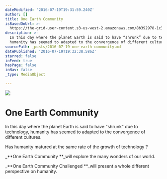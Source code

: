 ```yaml
---
dateModified: '2016-07-19T19:31:59.240Z'
author: []
title: One Earth Community
isBasedOnUrl: >-
  https://the-grid-user-content.s3-us-west-2.amazonaws.com/8b392978-1c3f-44c6-a62c-2e6a306eb0da.jpg
description: >-
  In this day where the planet Earth is said to have “shrunk” due to technology,
  humanity has seemed to adapted to the convergence of different cultures.
sourcePath: _posts/2016-07-19-one-earth-community.md
datePublished: '2016-07-19T19:32:38.586Z'
starred: false
inFeed: true
hasPage: false
inNav: false
_type: MediaObject

---
```

![](https://the-grid-user-content.s3-us-west-2.amazonaws.com/8b392978-1c3f-44c6-a62c-2e6a306eb0da.jpg)

# One Earth Community

In this day where the planet Earth is said to have "shrunk" due to technology, humanity has seemed to adapted to the convergence of different cultures.

Has humanity matured at the same rate of the growth of technology ?

_**One Earth Community **_will explore the many wonders of our world.

_**One Earth Community Challenged **_will present a whole different perspective on humanity.